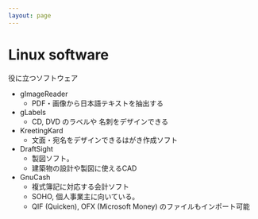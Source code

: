 ```yaml
---
layout: page
---
```


# Linux software

役に立つソフトウェア

* gImageReader
    * PDF・画像から日本語テキストを抽出する
* gLabels
    * CD, DVD のラベルや 名刺をデザインできる
* KreetingKard
    * 文面・宛名をデザインできるはがき作成ソフト
* DraftSight
    * 製図ソフト。
    * 建築物の設計や製図に使えるCAD
* GnuCash
    * 複式簿記に対応する会計ソフト
    * SOHO, 個人事業主に向いている。
    * QIF (Quicken), OFX (Microsoft Money) のファイルもインポート可能
